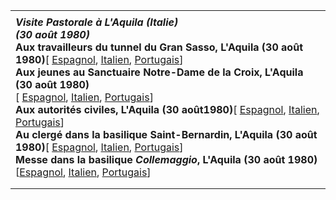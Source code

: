 |     |
| --- |
|  |
| ***Visite Pastorale à L'Aquila (Italie)***<br>***(30 août 1980)***<br>**Aux travailleurs du tunnel du Gran Sasso, L'Aquila (30 août 1980)**\[ [Espagnol](/content/john-paul-ii/es/speeches/1980/august/documents/hf_jp-ii_spe_19800830_gransasso-laquila.html), [Italien](/content/john-paul-ii/it/speeches/1980/august/documents/hf_jp-ii_spe_19800830_gransasso-laquila.html), [Portugais](/content/john-paul-ii/pt/speeches/1980/august/documents/hf_jp-ii_spe_19800830_gransasso-laquila.html)\]<br>**Aux jeunes au Sanctuaire Notre-Dame de la Croix, L'Aquila (30 août 1980)**<br>\[ [Espagnol](/content/john-paul-ii/es/speeches/1980/august/documents/hf_jp-ii_spe_19800830_giovani-laquila.html), [Italien](/content/john-paul-ii/it/speeches/1980/august/documents/hf_jp-ii_spe_19800830_giovani-laquila.html), [Portugais](/content/john-paul-ii/pt/speeches/1980/august/documents/hf_jp-ii_spe_19800830_giovani-laquila.html)\]<br>**Aux autorités civiles, L'Aquila (30 août1980)**\[ [Espagnol](/content/john-paul-ii/es/speeches/1980/august/documents/hf_jp-ii_spe_19800830_autorita-laquila.html), [Italien](/content/john-paul-ii/it/speeches/1980/august/documents/hf_jp-ii_spe_19800830_autorita-laquila.html), [Portugais](/content/john-paul-ii/pt/speeches/1980/august/documents/hf_jp-ii_spe_19800830_autorita-laquila.html)\]<br>**Au clergé dans la basilique Saint-Bernardin, L'Aquila (30 août 1980)**\[ [Espagnol](/content/john-paul-ii/es/speeches/1980/august/documents/hf_jp-ii_spe_19800830_clero-laquila.html), [Italien](/content/john-paul-ii/it/speeches/1980/august/documents/hf_jp-ii_spe_19800830_clero-laquila.html), [Portugais](/content/john-paul-ii/pt/speeches/1980/august/documents/hf_jp-ii_spe_19800830_clero-laquila.html)\]<br>**Messe dans la basilique *Collemaggio*, L'Aquila (30 août 1980)**\[[Espagnol](/content/john-paul-ii/es/homilies/1980/documents/hf_jp-ii_hom_19800830_laquila.html), [Italien](/content/john-paul-ii/it/homilies/1980/documents/hf_jp-ii_hom_19800830_laquila.html), [Portugais](/content/john-paul-ii/pt/homilies/1980/documents/hf_jp-ii_hom_19800830_laquila.html)\] |
|  |
|  |